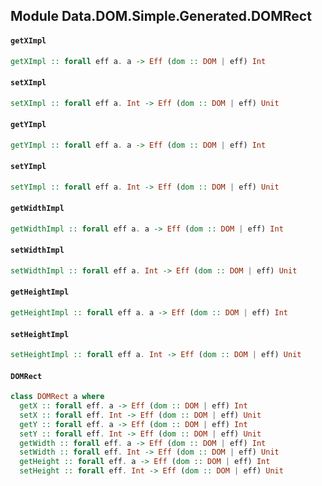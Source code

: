 ## Module Data.DOM.Simple.Generated.DOMRect

#### `getXImpl`

``` purescript
getXImpl :: forall eff a. a -> Eff (dom :: DOM | eff) Int
```

#### `setXImpl`

``` purescript
setXImpl :: forall eff a. Int -> Eff (dom :: DOM | eff) Unit
```

#### `getYImpl`

``` purescript
getYImpl :: forall eff a. a -> Eff (dom :: DOM | eff) Int
```

#### `setYImpl`

``` purescript
setYImpl :: forall eff a. Int -> Eff (dom :: DOM | eff) Unit
```

#### `getWidthImpl`

``` purescript
getWidthImpl :: forall eff a. a -> Eff (dom :: DOM | eff) Int
```

#### `setWidthImpl`

``` purescript
setWidthImpl :: forall eff a. Int -> Eff (dom :: DOM | eff) Unit
```

#### `getHeightImpl`

``` purescript
getHeightImpl :: forall eff a. a -> Eff (dom :: DOM | eff) Int
```

#### `setHeightImpl`

``` purescript
setHeightImpl :: forall eff a. Int -> Eff (dom :: DOM | eff) Unit
```

#### `DOMRect`

``` purescript
class DOMRect a where
  getX :: forall eff. a -> Eff (dom :: DOM | eff) Int
  setX :: forall eff. Int -> Eff (dom :: DOM | eff) Unit
  getY :: forall eff. a -> Eff (dom :: DOM | eff) Int
  setY :: forall eff. Int -> Eff (dom :: DOM | eff) Unit
  getWidth :: forall eff. a -> Eff (dom :: DOM | eff) Int
  setWidth :: forall eff. Int -> Eff (dom :: DOM | eff) Unit
  getHeight :: forall eff. a -> Eff (dom :: DOM | eff) Int
  setHeight :: forall eff. Int -> Eff (dom :: DOM | eff) Unit
```


